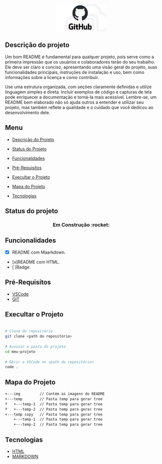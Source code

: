 <!-- ![logo-github](logogit.jpg) -->

<p width="100%" align="center">
    <img src="./img/logogit.png" width="33%">
</p>

<!-- # Titulo MarkDown
## Titulo um pouco menor
###### Titulo MarkDown com menor fonte -->

<!-- <h1>Titulo HTML</h1>
<h6>Titulo HTML com menor fonte</h6> -->

<p id="descricaoProjeto"></p>
<p id="statusProjeto"></p>
<p id="Funcionalidades"></p>
<p id="PreRequisitos"></p>
<p id="ExecultarProjeto"></p>
<p id="MapaProjeto"></p>
<p id="Tecnologias"></p>


## Descrição do projeto

<p  align="left">
Um bom README é fundamental para qualquer projeto, pois serve como a primeira impressão que os usuários e colaboradores terão do seu trabalho. Ele deve ser claro e conciso, apresentando uma visão geral do projeto, suas funcionalidades principais, instruções de instalação e uso, bem como informações sobre a licença e como contribuir.
</p>

<p align="left">
Use uma estrutura organizada, com seções claramente definidas e utilize linguagem simples e direta. Incluir exemplos de código e capturas de tela pode enriquecer a documentação e torná-la mais acessível. Lembre-se, um README bem elaborado não só ajuda outros a entender e utilizar seu projeto, mas também reflete a qualidade e o cuidado que você dedicou ao desenvolvimento dele.
</p>

## Menu

<ul>
<li><a href="#descrição-do-projeto">Descrição do Projeto</a></li>
</ul>

<ul>
<li><a href="#status-do-projeto">Status do Projeto</a></li>
</ul>

<ul>
<li><a href="#Funcionalidades">Funcionalidades</a></li>
</ul>

<ul>
<li><a href="#PreRequisitos">Pré-Requisitos</a></li>
</ul>

<ul>
<li><a href="#ExecultarProjeto">Execultar o Projeto</a></li>
</ul>

<ul>
<li><a href="#MapaProjeto">Mapa do Projeto</a></li>
</ul>

<ul>
<li><a href="#Tecnologias">Tecnologias</a></li>
</ul>

## Status do projeto



<h3 align="center">
Em Construção :rocket:
</h3>

## Funcionalidades

- [x] README com Maarkdown.
- [x]README com HTML.
- [ ]Badge.

## Pré-Requisitos

- [VSCode](https://code.visualstudio.com/)
- [GIT](https://git-scm.com/)

## Execultar o Projeto

```bash

# Clone do repositório
git clone <path do repositório>

# Acessar a pasta do projeto
cd meu-projeto

# Abrir o VSCode no <path do repositório>
code .

```

## Mapa do Projeto
```bash
+---img         // Contém as imagens do README
+---temp        // Pasta temp para gerar tree
ª   +---temp-1  // Pasta temp para gerar tree
ª   +---temp-2  // Pasta temp para gerar tree
+---temp copy   // Pasta temp para gerar tree
    +---temp-1  // Pasta temp para gerar tree
    +---temp-2  // Pasta temp para gerar tree
```

## Tecnologias

- [HTML](https://developer.mozilla.org/pt-BR/docs/Web/HTML)
- [MARKDOWN](https://www.markdownguide.org/)